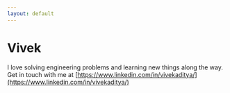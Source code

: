 ```yaml
---
layout: default
---
```


# Vivek

I love solving engineering problems and learning new things along the way.
Get in touch with me at [https://www.linkedin.com/in/vivekaditya/](https://www.linkedin.com/in/vivekaditya/)
